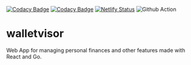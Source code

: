 [![Codacy Badge](https://app.codacy.com/project/badge/Grade/f0ea39aa08a54f998023b279c7b17b65)](https://www.codacy.com/gh/CoboJose/walletvisor/dashboard?utm_source=github.com&amp;utm_medium=referral&amp;utm_content=CoboJose/walletvisor&amp;utm_campaign=Badge_Grade)
[![Codacy Badge](https://app.codacy.com/project/badge/Coverage/f0ea39aa08a54f998023b279c7b17b65)](https://www.codacy.com/gh/CoboJose/walletvisor/dashboard?utm_source=github.com&utm_medium=referral&utm_content=CoboJose/walletvisor&utm_campaign=Badge_Coverage)
[![Netlify Status](https://api.netlify.com/api/v1/badges/63133934-caeb-44c0-a475-e155ecb5450d/deploy-status)](https://app.netlify.com/sites/walletvisor/deploys)
![Github Action](https://github.com/github/walletvisor/actions/workflows/main.yml/badge.svg)

# walletvisor
Web App for managing personal finances and other features made with React and Go.
